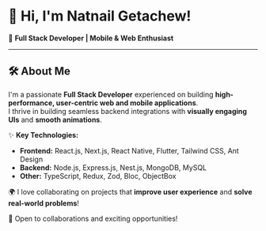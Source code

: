 # 👋 Hi, I'm Natnail Getachew!  
🚀 **Full Stack Developer | Mobile & Web Enthusiast**  

---

## 🛠 About Me  
I'm a passionate **Full Stack Developer** experienced on building  **high-performance, user-centric web and mobile applications**.  
I thrive in building seamless backend integrations with **visually engaging UIs** and **smooth animations**.  

✨ **Key Technologies:**  
- **Frontend:** React.js, Next.js, React Native, Flutter, Tailwind CSS, Ant Design  
- **Backend:** Node.js, Express.js, Nest.js, MongoDB, MySQL  
- **Other:** TypeScript, Redux, Zod, Bloc, ObjectBox  

🌍 I love collaborating on projects that **improve user experience** and **solve real-world problems**!  

🚀 Open to collaborations and exciting opportunities!  
